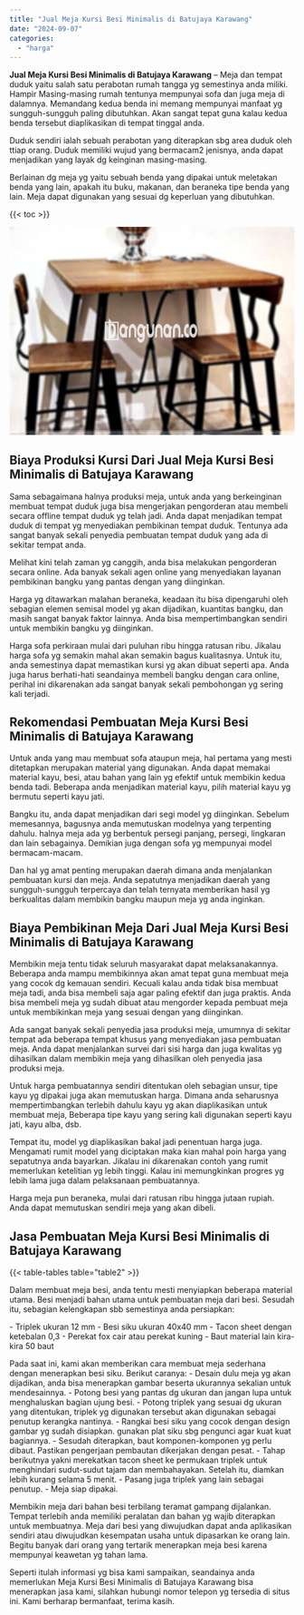 ```yaml
---
title: "Jual Meja Kursi Besi Minimalis di Batujaya Karawang"
date: "2024-09-07"
categories: 
  - "harga"
---
```


**Jual Meja Kursi Besi Minimalis di Batujaya Karawang** – Meja dan tempat duduk yaitu salah satu perabotan rumah tangga yg semestinya anda miliki. Hampir Masing-masing rumah tentunya mempunyai sofa dan juga meja di dalamnya. Memandang kedua benda ini memang mempunyai manfaat yg sungguh-sungguh paling dibutuhkan. Akan sangat tepat guna kalau kedua benda tersebut diaplikasikan di tempat tinggal anda.

Duduk sendiri ialah sebuah perabotan yang diterapkan sbg area duduk oleh ttiap orang. Duduk memiliki wujud yang bermacam2 jenisnya, anda dapat menjadikan yang layak dg keinginan masing-masing.

Berlainan dg meja yg yaitu sebuah benda yang dipakai untuk meletakan benda yang lain, apakah itu buku, makanan, dan beraneka tipe benda yang lain. Meja dapat digunakan yang sesuai dg keperluan yang dibutuhkan.

{{< toc >}}

![Jual Meja Kursi Besi Minimalis di Batujaya Karawang](/images/jual-meja-besi-murah07.png)

## Biaya Produksi Kursi Dari Jual Meja Kursi Besi Minimalis di Batujaya Karawang

Sama sebagaimana halnya produksi meja, untuk anda yang berkeinginan membuat tempat duduk juga bisa mengerjakan pengorderan atau membeli secara offline tempat duduk yg telah jadi. Anda dapat menjadikan tempat duduk di tempat yg menyediakan pembikinan tempat duduk. Tentunya ada sangat banyak sekali penyedia pembuatan tempat duduk yang ada di sekitar tempat anda.

Melihat kini telah zaman yg canggih, anda bisa melakukan pengorderan secara online. Ada banyak sekali agen online yang menyediakan layanan pembikinan bangku yang pantas dengan yang diinginkan.

Harga yg ditawarkan malahan beraneka, keadaan itu bisa dipengaruhi oleh sebagian elemen semisal model yg akan dijadikan, kuantitas bangku, dan masih sangat banyak faktor lainnya. Anda bisa mempertimbangkan sendiri untuk membikin bangku yg diinginkan.

Harga sofa perkiraan mulai dari puluhan ribu hingga ratusan ribu. Jikalau harga sofa yg semakin mahal akan semakin bagus kualitasnya. Untuk itu, anda semestinya dapat memastikan kursi yg akan dibuat seperti apa. Anda juga harus berhati-hati seandainya membeli bangku dengan cara online, perihal ini dikarenakan ada sangat banyak sekali pembohongan yg sering kali terjadi.

## Rekomendasi Pembuatan Meja Kursi Besi Minimalis di Batujaya Karawang

Untuk anda yang mau membuat sofa ataupun meja, hal pertama yang mesti ditetapkan merupakan material yang digunakan. Anda dapat memakai material kayu, besi, atau bahan yang lain yg efektif untuk membikin kedua benda tadi. Beberapa anda menjadikan material kayu, pilih material kayu yg bermutu seperti kayu jati.

Bangku itu, anda dapat menjadikan dari segi model yg diinginkan. Sebelum memesannya, bagusnya anda memutuskan modelnya yang terpenting dahulu. halnya meja ada yg berbentuk persegi panjang, persegi, lingkaran dan lain sebagainya. Demikian juga dengan sofa yg mempunyai model bermacam-macam.

Dan hal yg amat penting merupakan daerah dimana anda menjalankan pembuatan kursi dan meja. Anda sepatutnya menjadikan daerah yang sungguh-sungguh terpercaya dan telah ternyata memberikan hasil yg berkualitas dalam membikin bangku maupun meja yg anda inginkan.

## Biaya Pembikinan Meja Dari Jual Meja Kursi Besi Minimalis di Batujaya Karawang

Membikin meja tentu tidak seluruh masyarakat dapat melaksanakannya. Beberapa anda mampu membikinnya akan amat tepat guna membuat meja yang cocok dg kemauan sendiri. Kecuali kalau anda tidak bisa membuat meja tadi, anda bisa membeli saja agar paling efektif dan juga praktis. Anda bisa membeli meja yg sudah dibuat atau mengorder kepada pembuat meja untuk membikinkan meja yang sesuai dengan yang diinginkan.

Ada sangat banyak sekali penyedia jasa produksi meja, umumnya di sekitar tempat ada beberapa tempat khusus yang menyediakan jasa pembuatan meja. Anda dapat menjalankan survei dari sisi harga dan juga kwalitas yg dihasilkan dalam membikin meja yang dihasilkan oleh penyedia jasa produksi meja.

Untuk harga pembuatannya sendiri ditentukan oleh sebagian unsur, tipe kayu yg dipakai juga akan memutuskan harga. Dimana anda seharusnya mempertimbangkan terlebih dahulu kayu yg akan diaplikasikan untuk membuat meja, Beberapa tipe kayu yang sering kali digunakan seperti kayu jati, kayu alba, dsb.

Tempat itu, model yg diaplikasikan bakal jadi penentuan harga juga. Mengamati rumit model yang diciptakan maka kian mahal poin harga yang sepatutnya anda bayarkan. Jikalau ini dikarenakan contoh yang rumit memerlukan ketelitian yg lebih tinggi. Kalau ini memungkinkan progres yg lebih lama juga dalam pelaksanaan pembuatannya.

Harga meja pun beraneka, mulai dari ratusan ribu hingga jutaan rupiah. Anda dapat memutuskan sendiri meja yang akan dibeli.

## Jasa Pembuatan Meja Kursi Besi Minimalis di Batujaya Karawang

{{< table-tables table="table2" >}}

Dalam membuat meja besi, anda tentu mesti menyiapkan beberapa material utama. Besi menjadi bahan utama untuk pembuatan meja dari besi. Sesudah itu, sebagian kelengkapan sbb semestinya anda persiapkan:

\- Triplek ukuran 12 mm - Besi siku ukuran 40x40 mm - Tacon sheet dengan ketebalan 0,3 - Perekat fox cair atau perekat kuning - Baut material lain kira-kira 50 baut

Pada saat ini, kami akan memberikan cara membuat meja sederhana dengan menerapkan besi siku. Berikut caranya: - Desain dulu meja yg akan dijadikan, anda bisa menerapkan gambar beserta ukurannya sekalian untuk mendesainnya. - Potong besi yang pantas dg ukuran dan jangan lupa untuk menghaluskan bagian ujung besi. - Potong triplek yang sesuai dg ukuran yang ditentukan, triplek yg digunakan tersebut akan digunakan sebagai penutup kerangka nantinya. - Rangkai besi siku yang cocok dengan design gambar yg sudah disiapkan. gunakan plat siku sbg pengunci agar kuat kuat bagiannya. - Sesudah diterapkan, baut komponen-komponen yg perlu dibaut. Pastikan pengerjaan pembautan dikerjakan dengan pesat. - Tahap berikutnya yakni merekatkan tacon sheet ke permukaan triplek untuk menghindari sudut-sudut tajam dan membahayakan. Setelah itu, diamkan lebih kurang selama 5 menit. - Pasang juga triplek yang lain sebagai penutup. - Meja siap dipakai.

Membikin meja dari bahan besi terbilang teramat gampang dijalankan. Tempat terlebih anda memiliki peralatan dan bahan yg wajib diterapkan untuk membuatnya. Meja dari besi yang diwujudkan dapat anda aplikasikan sendiri atau diwujudkan kesempatan usaha untuk dipasarkan ke orang lain. Begitu banyak dari orang yang tertarik menerapkan meja besi karena mempunyai keawetan yg tahan lama.

Seperti itulah informasi yg bisa kami sampaikan, seandainya anda memerlukan Meja Kursi Besi Minimalis di Batujaya Karawang bisa menerapkan jasa kami, silahkan hubungi nomor telepon yg tersedia di situs ini. Kami berharap bermanfaat, terima kasih.
